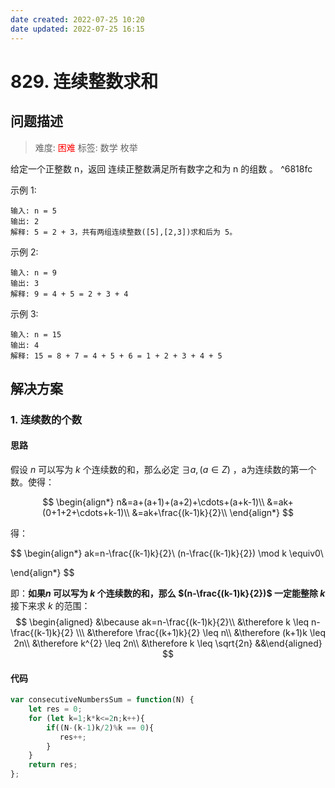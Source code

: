 ```yaml
---
date created: 2022-07-25 10:20
date updated: 2022-07-25 16:15
---
```


# 829. 连续整数求和

## 问题描述

> 难度: <span style="color:red">困难</span>
> 标签: 数学 枚举

给定一个正整数 n，返回 连续正整数满足所有数字之和为 n 的组数 。  ^6818fc

示例 1:

```
输入: n = 5
输出: 2
解释: 5 = 2 + 3，共有两组连续整数([5],[2,3])求和后为 5。
```

示例 2:

```
输入: n = 9
输出: 3
解释: 9 = 4 + 5 = 2 + 3 + 4
```

示例 3:

```
输入: n = 15
输出: 4
解释: 15 = 8 + 7 = 4 + 5 + 6 = 1 + 2 + 3 + 4 + 5
```

## 解决方案

### 1. 连续数的个数
#### 思路

假设 $n$ 可以写为 $k$ 个连续数的和，那么必定 $\exists a, (a \in Z)$ ，a为连续数的第一个数。使得：

$$
\begin{align*}
n&=a+(a+1)+(a+2)+\cdots+(a+k-1)\\
&=ak+(0+1+2+\cdots+k-1)\\
&=ak+\frac{(k-1)k}{2}\\
\end{align*}
$$

得：

$$
\begin{align*}
ak=n-\frac{(k-1)k}{2}\\
(n-\frac{(k-1)k}{2}) \mod k \equiv0\\

\end{align*}
$$

即：**如果$n$ 可以写为 $k$ 个连续数的和，那么 $(n-\frac{(k-1)k}{2})$  一定能整除 $k$**
接下来求 $k$ 的范围：
$$
\begin{aligned}
&\because ak=n-\frac{(k-1)k}{2}\\
&\therefore k \leq n-\frac{(k-1)k}{2} \\\
&\therefore \frac{(k+1)k}{2} \leq n\\
&\therefore (k+1)k \leq 2n\\
&\therefore k^{2} \leq 2n\\
&\therefore k \leq \sqrt{2n}
&&\end{aligned}
$$
#### 代码
```js
var consecutiveNumbersSum = function(N) {
    let res = 0;
    for (let k=1;k*k<=2n;k++){
        if((N-(k-1)k/2)%k == 0){
           res++; 
        }
    }
    return res;
};
```